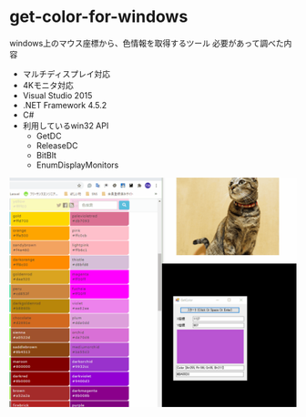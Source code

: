 # get-color-for-windows
windows上のマウス座標から、色情報を取得するツール
必要があって調べた内容

 - マルチディスプレイ対応
 - 4Kモニタ対応
 - Visual Studio 2015 
 - .NET Framework 4.5.2
 - C#
 - 利用しているwin32 API
    - GetDC
    - ReleaseDC
    - BitBlt
    - EnumDisplayMonitors
    
![demo](https://github.com/hanamizuki10/get-color-for-windows/blob/main/image.gif?raw=true)
